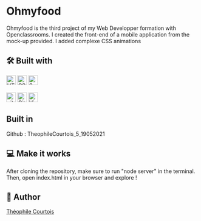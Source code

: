 # Ohmyfood

Ohmyfood is the third project of my Web Developper formation with Openclassrooms. I created the front-end of a mobile application from the mock-up provided. I added complexe CSS animations

## 🛠 Built with

<div>
<img src="https://img.shields.io/badge/HTML5-282C34?logo=html5&logoColor=E34F26" alt="HTML5 logo" title="HTML5" height="25" />
<img src="https://img.shields.io/badge/CSS3-282C34?logo=css3&logoColor=1572B6" alt="CSS3 logo" title="CSS3" height="25" />
<img src="https://img.shields.io/badge/Sass-282C34?logo=sass&logoColor=CC6699" alt="Sass logo" title="Sass" height="25" />
</div>
<br/>
<div>
<img src="https://img.shields.io/badge/Git-282C34?logo=git&logoColor=F05032" alt="git logo" title="git" height="25" />
<img src="https://img.shields.io/badge/GitHub-282C34?logo=github&logoColor=FFFFFF" alt="GitHub logo" title="GitHub" height="25" />
<img src="https://img.shields.io/badge/VS%20Code-282C34?logo=visual-studio-code&logoColor=007ACC" alt="Visual Studio Code logo" title="Visual Studio Code" height="25" />
</div>

## Built in

Github : TheophileCourtois_5_19052021


## 💻 Make it works

After cloning the repository, make sure to run "node server" in the terminal. Then, open index.html in your browser and explore !

## :speech_balloon: Author

[Théophile Courtois](https://www.linkedin.com/in/th%C3%A9ophile-courtois-595a9b136/)
